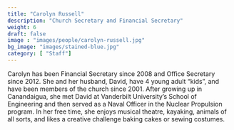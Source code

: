 ```yaml
---
title: "Carolyn Russell"
description: "Church Secretary and Financial Secretary"
weight: 6
draft: false
image : "images/people/carolyn-russell.jpg"
bg_image: "images/stained-blue.jpg"
category: [ "Staff"]
---
```


Carolyn has been Financial Secretary since 2008 and Office Secretary since 2012. She and her husband, David, have 4 young adult “kids”, and have been members of the church since 2001. After growing up in Canandaigua, she met David at Vanderbilt University’s School of Engineering and then served as a Naval Officer in the Nuclear Propulsion program. In her free time, she enjoys musical theatre, kayaking, animals of all sorts, and likes a creative challenge baking cakes or sewing costumes.
